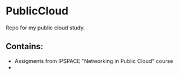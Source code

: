 # PublicCloud
Repo for my public cloud study.

## Contains:
- Assigments from IPSPACE "Networking in Public Cloud" course
-
